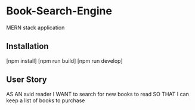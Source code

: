 # Book-Search-Engine

MERN stack application

## Installation

[npm install]
[npm run build]
[npm run develop]

## User Story

AS AN avid reader
I WANT to search for new books to read
SO THAT I can keep a list of books to purchase
